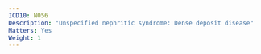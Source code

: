 ```yaml
---
ICD10: N056
Description: "Unspecified nephritic syndrome: Dense deposit disease"
Matters: Yes
Weight: 1
---
```


